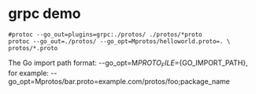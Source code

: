 # grpc demo

```shell
#protoc --go_out=plugins=grpc:./protos/ ./protos/*proto
protoc --go_out=./protos/ --go_opt=Mprotos/helloworld.proto=. \
protos/*.proto
```

The Go import path format: --go_opt=M${PROTO_FILE}=${GO_IMPORT_PATH}, for example: --go_opt=Mprotos/bar.proto=example.com/protos/foo;package_name
